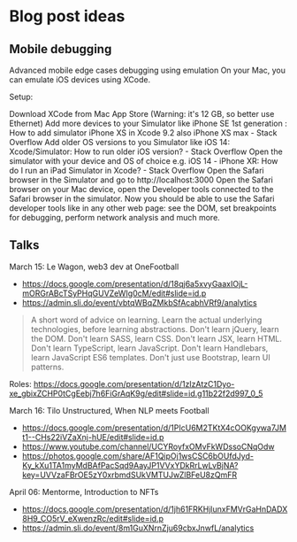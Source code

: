 # Blog post ideas

## Mobile debugging

Advanced mobile edge cases debugging using emulation
On your Mac, you can emulate iOS devices using XCode.

Setup:

Download XCode from Mac App Store (Warning: it's 12 GB, so better use Ethernet)
Add more devices to your Simulator like iPhone SE 1st generation : How to add simulator iPhone XS in Xcode 9.2 also iPhone XS max - Stack Overflow
Add older OS versions to you Simulator like iOS 14: Xcode/Simulator: How to run older iOS version? - Stack Overflow
Open the simulator with your device and OS of choice e.g. iOS 14 - iPhone XR: How do I run an iPad Simulator in Xcode? - Stack Overflow
Open the Safari browser in the Simulator and go to http://localhost:3000
Open the Safari browser on your Mac device, open the Developer tools connected to the Safari browser in the simulator. Now you should be able to use the Safari developer tools like in any other web page: see the DOM, set breakpoints for debugging, perform network analysis and much more.

## Talks

March 15: Le Wagon, web3 dev at OneFootball

- https://docs.google.com/presentation/d/18qj6a5xvyGaaxIOjL-mORGrABcTSyPHqGUVZeWIg0cM/edit#slide=id.p
- https://admin.sli.do/event/vbtqWBqZMkbSfAcabhVRf9/analytics

> A short word of advice on learning. Learn the actual underlying technologies, before learning abstractions. Don't learn jQuery, learn the DOM. Don't learn SASS, learn CSS. Don't learn JSX, learn HTML. Don't learn TypeScript, learn JavaScript. Don't learn Handlebars, learn JavaScript ES6 templates. Don't just use Bootstrap, learn UI patterns.

Roles: https://docs.google.com/presentation/d/1zIzAtzC1Dyo-xe_gbixZCHP0tCgEebj7h6FiGrAqK9g/edit#slide=id.g11b22f2d997_0_5

March 16: Tilo Unstructured, When NLP meets Football

- https://docs.google.com/presentation/d/1PIcU6M2TKtX4cOOKgywa7JMt1--CHs22iVZaXnj-hUE/edit#slide=id.p
- https://www.youtube.com/channel/UCYRoyfxOMvFkWDssoCNqOdw
- https://photos.google.com/share/AF1QipOj1wsCSC6bOUfdJyd-Ky_kXu1TA1myMdBAfPacSqd9AayJP1VVxYDkRrLwLvBjNA?key=UVVzaFBrOE5zY0xrbmdSUkVMTUJwZlBFeU8zQmFR

April 06: Mentorme, Introduction to NFTs

- https://docs.google.com/presentation/d/1jh61FRKHjlunxFMVrGaHnDADX8H9_CO5rV_eXwenzRc/edit#slide=id.p
- https://admin.sli.do/event/8m1GuXNrnZju69cbxJnwfL/analytics
